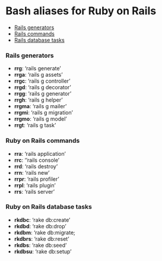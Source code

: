 # Bash aliases for Ruby on Rails #

- [Rails generators](#rails-generators)
- [Rails commands](#rails-commands)
- [Rails database tasks](#rails-database-tasks)

### Rails generators ###
- **rrg**: ‘rails generate’
- **rrga**: ‘rails g assets’
- **rrgc**: ‘rails g controller’
- **rrgd**: ‘rails g decorator’
- **rrgg**: 'rails g generator’
- **rrgh**: ‘rails g helper’
- **rrgma**: ‘rails g mailer’
- **rrgmi**: ‘rails g migration’
- **rrgmo**: ‘rails g model’
- **rrgt**: ‘rails g task’

### Ruby on Rails commands ###
- **rra**: ‘rails application’
- **rrc**: ‘’rails console’
- **rrd**: ‘rails destroy’
- **rrn**: ‘rails new’
- **rrpr**: ‘rails profiler’
- **rrpl**: ‘rails plugin’
- **rrs**: ‘rails server’

### Ruby on Rails database tasks ###
- **rkdbc**: ‘rake db:create’
- **rkdbd**: ‘rake db:drop’
- **rkdbm**: ‘rake db:migrate;
- **rkdbrs**: ‘rake db:reset’
- **rkdbs**: ‘rake db:seed’
- **rkdbsu**: ‘rake db:setup’
